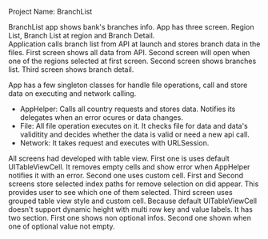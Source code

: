 Project Name: BranchList

BranchList app shows bank's branches info. App has three screen. Region List, Branch List at region and Branch Detail.  
Application calls branch list from API at launch and stores branch data in the files. First screen shows all data from API.
Second screen will open when one of the regions selected at first screen. Second screen shows branches list.
Third screen shows branch detail.

App has a few singleton classes for handle file operations, call and store data on executing and network calling.

  - AppHelper: Calls all country requests and stores data. Notifies its delegates when an error ocures or data changes.
  - File: All file operation executes on it. It checks file for data and data's validitity and decides whether the data is valid or need a new api call.
  - Network: It takes request and executes with URLSession.

All screens had developed with table view. First one is uses default UITableViewCell. 
It removes empty cells and show error when AppHelper notifies it with an error.
Second one uses custom cell. First and Second screens store selected index paths for remove selection on did appear. 
This provides user to see which one of them selected. 
Third screen uses grouped table view style and custom cell. 
Because default UITableViewCell doesn't support dynamic height with multi row key and value labels.
It has two section. First one shows non optional infos. Second one shown when one of optional value not empty.
